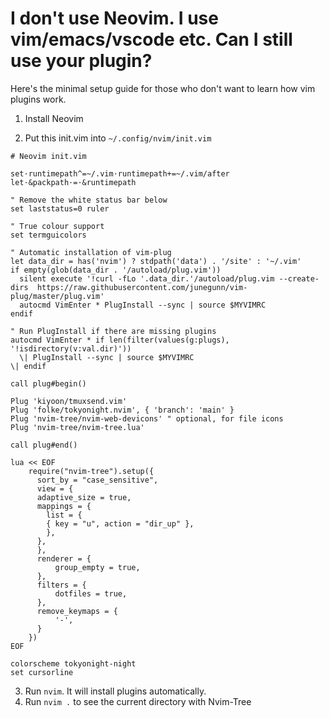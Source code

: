 # I don't use Neovim. I use vim/emacs/vscode etc. Can I still use your plugin?

Here's the minimal setup guide for those who don't want to learn how vim plugins work.

1. Install Neovim

2. Put this init.vim into `~/.config/nvim/init.vim`

```nvim
# Neovim init.vim

set⋅runtimepath^=~/.vim⋅runtimepath+=~/.vim/after
let⋅&packpath⋅=⋅&runtimepath

" Remove the white status bar below
set laststatus=0 ruler

" True colour support
set termguicolors

" Automatic installation of vim-plug
let data_dir = has('nvim') ? stdpath('data') . '/site' : '~/.vim'
if empty(glob(data_dir . '/autoload/plug.vim'))
  silent execute '!curl -fLo '.data_dir.'/autoload/plug.vim --create-dirs  https://raw.githubusercontent.com/junegunn/vim-plug/master/plug.vim'
  autocmd VimEnter * PlugInstall --sync | source $MYVIMRC
endif

" Run PlugInstall if there are missing plugins
autocmd VimEnter * if len(filter(values(g:plugs), '!isdirectory(v:val.dir)'))
  \| PlugInstall --sync | source $MYVIMRC
\| endif

call plug#begin()

Plug 'kiyoon/tmuxsend.vim'
Plug 'folke/tokyonight.nvim', { 'branch': 'main' }
Plug 'nvim-tree/nvim-web-devicons' " optional, for file icons
Plug 'nvim-tree/nvim-tree.lua'

call plug#end()

lua << EOF
	require("nvim-tree").setup({
	  sort_by = "case_sensitive",
	  view = {
      adaptive_size = true,
      mappings = {
        list = {
        { key = "u", action = "dir_up" },
        },
      },
	  },
	  renderer = {
		  group_empty = true,
	  },
	  filters = {
		  dotfiles = true,
	  },
	  remove_keymaps = {
		  '-',
	  }
	})
EOF

colorscheme tokyonight-night
set cursorline
```

3. Run `nvim`. It will install plugins automatically.
4. Run `nvim .` to see the current directory with Nvim-Tree
